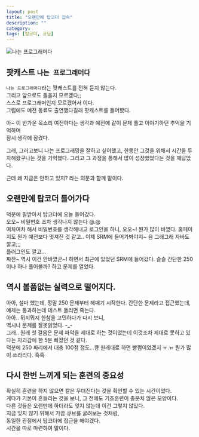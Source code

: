 ```yaml
---
layout: post
title: "오랜만에 탑코더 접속"
description: ""
category:
tags: [탑코더, 코딩]
---
```

![나는 프로그래머다](http://file.ssenhosting.com/data1/programmer/programmer-iamprogram20150320.jpg)

## 팟캐스트 `나는 프로그래머다`
`나는 프로그래머다`라는 팟캐스트를 전혀 듣지 않는다.  
그리고 앞으로도 들을지 모르겠다;;  
스스로 프로그래머인지 모르겠어서 이다.  
그럼에도 예전 동료도 출연했다길래 팟캐스트를 들어봤다.

아~ 이 반가운 목소리 여전하다는 생각과 예전에 같이 문제 풀고 이야기하던 추억을 기억하며  
잠시 생각에 잠겼다.

그래, 그러고보니 나는 프로그래밍을 잘하고 싶어했고, 한동안 그것을 위해서 시간을 투자해왔구나는 것을 기억했다.
그리고 그 과정을 통해서 많이 성장했었다는 것을 깨닳았다.

근데 왜 지금은 안하고 있지? 라는 의문과 함께 말이다.

## 오랜만에 탑코더 들어가다
덕분에 필받아서 탑코더에 오늘 들어갔다.  
오오~ 비밀번호 조차 생각나지 않는다 @.@  
여차여차 해서 비밀번호를 생각해내고 로그인을 하니,
오오~! 뭔가 많이 바꼈다. 홈페이지도 뭔가 예전보다 멋져진 것 같고..
이제 SRM에 들어가봐야지~
음 그래그래 자바도 깔고;;;  
플러그인도 깔고...  
짜잔~ 역시 이건 안바꼈군~! 하면서 최근에 있었던 SRM에 들어갔다.
슬슬 간단한 250이나 하나 풀어볼까? 하고 문제를 열었다.

## 역시 볼품없는 실력으로 떨어지다.
아아, 설마 했는데, 정말 250 문제부터 헤매기 시작한다. 간단한 문제라고 접근했는데,
예제는 통과하는데 테스트 돌리면 죽는다.  
아아..     뭐지뭐지 한참을 고민하다가 다시 보니,  
역시나 문제를 잘못읽었다. -\_-  
그래.. 원래 첫 걸음은 문제 파악을 제대로 하는 것이었는데 이것조차 제대로 못하고 있다는 자괴감에 한 5분 빠졌던 것 같다.  
덕분에 250 짜리에서 대충 100점 정도...킁 원래대로 하면 빵쩜이었겠지 ㅠ.ㅠ
뭔가 많이 쓰라리다. 흑흑



## 다시 한번 느끼게 되는 훈련의 중요성
확실히 훈련을 하지 않으면 칼은 무뎌진다는 것을 확인할 수 있는 시간이었다.  
게다가 기본이 흔들리는 것을 보니, 그 전에도 기초훈련이 충분치 않은 모양이다.  
다른 것들은 오랜만에 하더라도 잊지 않는데 이건 그렇지 않았다.  
지금 잊지 않기 위해서 가끔 큐브를 굴려보는 것처럼,  
동일한 관점에서 탑코더에 접근을 해야겠다.  
시간을 따로 마련하여 말이다.
